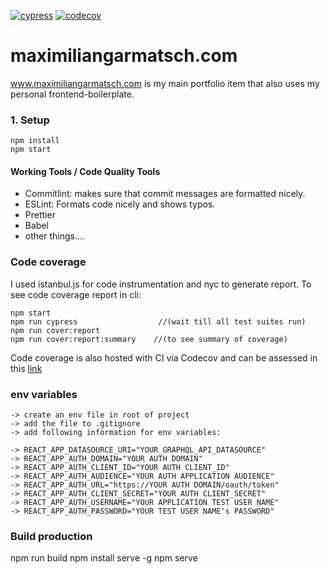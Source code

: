 [![cypress](https://github.com/maximiliangarmatsch/maximiliangarmatsch.com/workflows/End-to-end%20tests/badge.svg)](https://dashboard.cypress.io/projects/cdbje3/runs?branches=%5B%5D&committers=%5B%5D&flaky=%5B%5D&page=1&status=%5B%5D&tags=%5B%5D&timeRange=%7B%22startDate%22%3A%221970-01-01%22%2C%22endDate%22%3A%222038-01-19%22%7D) [![codecov](https://codecov.io/gh/zt4ff/maximiliangarmatsch.com/branch/master/graph/badge.svg)](https://codecov.io/gh/zt4ff/maximiliangarmatsch.com)

# maximiliangarmatsch.com
www.maximiliangarmatsch.com is my main portfolio item that also uses my personal frontend-boilerplate. 

### 1. Setup
```
npm install
npm start
```

#### Working Tools / Code Quality Tools
- Commitlint: makes sure that commit messages are formatted nicely.
- ESLint: Formats code nicely and shows typos.
- Prettier
- Babel
- other things....

### Code coverage
I used istanbul.js for code instrumentation and nyc to generate report. 
To see code coverage report in cli:
```
npm start
npm run cypress                  //(wait till all test suites run)
npm run cover:report
npm run cover:report:summary    //(to see summary of coverage)
```

Code coverage is also hosted with CI via Codecov and can be assessed in this [link](https://codecov.io/gh/zt4ff/maximiliangarmatsch.com)

### env variables

```
-> create an env file in root of project
-> add the file to .gitignore
-> add following information for env variables:

-> REACT_APP_DATASOURCE_URI="YOUR_GRAPHQL_API_DATASOURCE"
-> REACT_APP_AUTH_DOMAIN="YOUR AUTH DOMAIN"
-> REACT_APP_AUTH_CLIENT_ID="YOUR AUTH CLIENT_ID"
-> REACT_APP_AUTH_AUDIENCE="YOUR AUTH APPLICATION AUDIENCE"
-> REACT_APP_AUTH_URL="https://YOUR AUTH DOMAIN/oauth/token"
-> REACT_APP_AUTH_CLIENT_SECRET="YOUR AUTH CLIENT_SECRET"
-> REACT_APP_AUTH_USERNAME="YOUR APPLICATION TEST USER NAME"
-> REACT_APP_AUTH_PASSWORD="YOUR TEST USER NAME's PASSWORD"

```

### Build production
npm run build
npm install serve -g
npm serve
